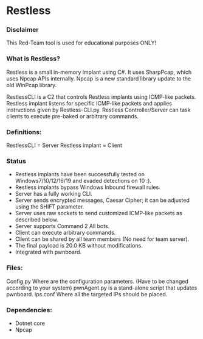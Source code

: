 
# Restless

### Disclaimer
This Red-Team tool is used for educational purposes ONLY!

### What is Restless?
Restless is a small in-memory implant using C#. It uses SharpPcap, which uses Npcap APIs internally. Npcap is a new standard library update to the old WinPcap library.  

RestlessCLI is a C2 that controls Restless implants using ICMP-like packets. Restless implant listens for specific ICMP-like packets and applies instructions given by Restless-CLI.py. Restless Controller/Server can task clients to execute pre-baked or arbitrary commands.

### Definitions:
RestlessCLI = Server
Restless implant = Client

### Status
- Restless implants have been successfully tested on Windows7/10/12/16/19 and evaded detections on 10 :).
- Restless implants bypass Windows Inbound firewall rules.
- Server has a fully working CLI.
- Server sends encrypted messages, Caesar Cipher; it can be adjusted using the SHIFT parameter.
- Server uses raw sockets to send customized ICMP-like packets as described below.
- Server supports Command 2 All bots. 
- Client can execute arbitrary commands.
- Client can be shared by all team members (No need for team server).
- The final payload is 20.0 KB without modifications.
- Integrated with pwnboard. 

### Files:
Config.py Where are the configuration parameters. (Have to be changed according to your system)
pwnAgent.py is a stand-alone script that updates pwnboard.
ips.conf Where all the targeted IPs should be placed.

### Dependencies:
- Dotnet core
- Npcap
